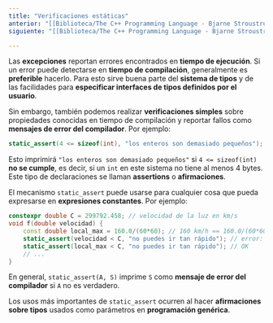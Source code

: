 ```yaml
---
title: "Verificaciones estáticas"
anterior: "[[Biblioteca/The C++ Programming Language - Bjarne Stroustrup/2 - Un Tour Por C++ - Lo Básico/4.3.2 - Invariantes]]"
siguiente: "[[Biblioteca/The C++ Programming Language - Bjarne Stroustrup/2 - Un Tour Por C++ - Lo Básico/_index|2 - Un Tour Por C++ - Lo Básico]]"

---
```


Las **excepciones** reportan errores encontrados en **tiempo de ejecución**. Si un error puede detectarse en **tiempo de compilación**, generalmente es **preferible** hacerlo. Para esto sirve buena parte del **sistema de tipos** y de las facilidades para **especificar interfaces de tipos definidos por el usuario**.

Sin embargo, también podemos realizar **verificaciones simples** sobre propiedades conocidas en tiempo de compilación y reportar fallos como **mensajes de error del compilador**. Por ejemplo:

```cpp
static_assert(4 <= sizeof(int), "los enteros son demasiado pequeños");
```

Esto imprimirá `"los enteros son demasiado pequeños"` si `4 <= sizeof(int)` **no se cumple**, es decir, si un `int` en este sistema no tiene al menos 4 bytes. Este tipo de declaraciones se llaman **assertions** o **afirmaciones**.

El mecanismo `static_assert` puede usarse para cualquier cosa que pueda expresarse en **expresiones constantes**. Por ejemplo:

```cpp
constexpr double C = 299792.458; // velocidad de la luz en km/s  
void f(double velocidad) {     
	const double local_max = 160.0/(60*60); // 160 km/h == 160.0/(60*60) km/s     
	static_assert(velocidad < C, "no puedes ir tan rápido"); // error: speed debe ser constante     
	static_assert(local_max < C, "no puedes ir tan rápido"); // OK     
	// ... 
}
```

En general, `static_assert(A, S)` imprime `S` como **mensaje de error del compilador** si `A` no es verdadero.

Los usos más importantes de `static_assert` ocurren al hacer **afirmaciones sobre tipos** usados como parámetros en **programación genérica**.